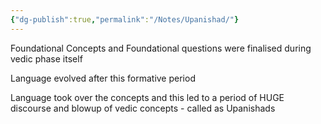 ```yaml
---
{"dg-publish":true,"permalink":"/Notes/Upanishad/"}
---
```



Foundational Concepts and Foundational questions were finalised during vedic phase itself 

Language evolved after this formative period 

Language took over the concepts and this led to a period of HUGE discourse and blowup of vedic concepts - called as Upanishads 
